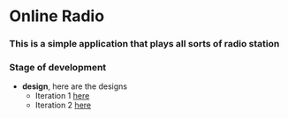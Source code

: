 # Online Radio

### This is a simple application that plays all sorts of radio station

### Stage of development

-	__design__, here are the designs
	* Iteration 1 [here](https://www.figma.com/proto/sanL6tHhxuE5dbhjdxpW0D/Radio?node-id=1%3A2&scaling=scale-down)
	* Iteration 2 [here](https://www.figma.com/proto/lR6DI9B1aYnvMnDCm2ooi9/Design-2?node-id=22%3A0&scaling=min-zoom)

